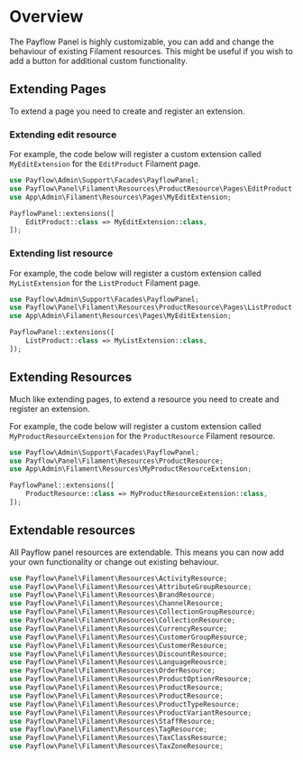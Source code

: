 
# Overview

The Payflow Panel is highly customizable, you can add and change the behaviour of existing Filament resources. This might be useful if you wish to add a button for
additional custom functionality. 

##  Extending Pages

To extend a page you need to create and register an extension.

### Extending edit resource

For example, the code below will register a custom extension called `MyEditExtension` for the `EditProduct` Filament page.

```php
use Payflow\Admin\Support\Facades\PayflowPanel;
use Payflow\Panel\Filament\Resources\ProductResource\Pages\EditProduct;
use App\Admin\Filament\Resources\Pages\MyEditExtension;

PayflowPanel::extensions([
    EditProduct::class => MyEditExtension::class,
]);

```

### Extending list resource

For example, the code below will register a custom extension called `MyListExtension` for the `ListProduct` Filament page.

```php
use Payflow\Admin\Support\Facades\PayflowPanel;
use Payflow\Panel\Filament\Resources\ProductResource\Pages\ListProduct;
use App\Admin\Filament\Resources\Pages\MyEditExtension;

PayflowPanel::extensions([
    ListProduct::class => MyListExtension::class,
]);

```

##  Extending Resources
Much like extending pages, to extend a resource you need to create and register an extension.

For example, the code below will register a custom extension called `MyProductResourceExtension` for the `ProductResource` Filament resource.

```php
use Payflow\Admin\Support\Facades\PayflowPanel;
use Payflow\Panel\Filament\Resources\ProductResource;
use App\Admin\Filament\Resources\MyProductResourceExtension;

PayflowPanel::extensions([
    ProductResource::class => MyProductResourceExtension::class,
]);

```

## Extendable resources

All Payflow panel resources are extendable. This means you can now add your own functionality or change out existing behaviour.

```php
use Payflow\Panel\Filament\Resources\ActivityResource;
use Payflow\Panel\Filament\Resources\AttributeGroupResource;
use Payflow\Panel\Filament\Resources\BrandResource;
use Payflow\Panel\Filament\Resources\ChannelResource;
use Payflow\Panel\Filament\Resources\CollectionGroupResource;
use Payflow\Panel\Filament\Resources\CollectionResource;
use Payflow\Panel\Filament\Resources\CurrencyResource;
use Payflow\Panel\Filament\Resources\CustomerGroupResource;
use Payflow\Panel\Filament\Resources\CustomerResource;
use Payflow\Panel\Filament\Resources\DiscountResource;
use Payflow\Panel\Filament\Resources\LanguageReousrce;
use Payflow\Panel\Filament\Resources\OrderResource;
use Payflow\Panel\Filament\Resources\ProductOptionrResource;
use Payflow\Panel\Filament\Resources\ProductResource;
use Payflow\Panel\Filament\Resources\ProductResource;
use Payflow\Panel\Filament\Resources\ProductTypeResource;
use Payflow\Panel\Filament\Resources\ProductVariantResource;
use Payflow\Panel\Filament\Resources\StaffResource;
use Payflow\Panel\Filament\Resources\TagResource;
use Payflow\Panel\Filament\Resources\TaxClassResource;
use Payflow\Panel\Filament\Resources\TaxZoneResource;
```
